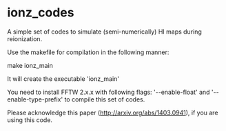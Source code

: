 ionz_codes
==========

A simple set of codes to simulate (semi-numerically) HI maps during reionization.

Use the makefile for compilation in the following manner:

make ionz_main

It will create the executable 'ionz_main'

You need to install FFTW 2.x.x with following flags: 
'--enable-float' and '--enable-type-prefix' 
to compile this set of codes.

Please acknowledge this paper (http://arxiv.org/abs/1403.0941), if you are using this code.

